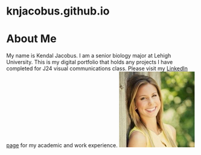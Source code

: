 # knjacobus.github.io
# About Me #

My name is Kendal Jacobus. I am a senior biology major at Lehigh University. This is my digital portfolio that holds any projects I have completed for J24 visual communications class.
Please visit my [LinkedIn page](https://www.linkedin.com/in/kendaljacobus/) for my academic and work experience. 
![Photo of me](https://github.com/knjacobus/knjacobus.github.io/blob/master/0.jpg?raw=true)
